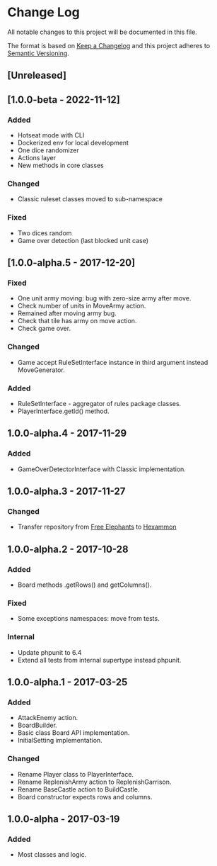 # Change Log
All notable changes to this project will be documented in this file.

The format is based on [Keep a Changelog](http://keepachangelog.com/)
and this project adheres to [Semantic Versioning](http://semver.org/).
 
## [Unreleased]  
 
## [1.0.0-beta - 2022-11-12] 

### Added
- Hotseat mode with CLI
- Dockerized env for local development
- One dice randomizer
- Actions layer
- New methods in core classes

### Changed
- Classic ruleset classes moved to sub-namespace

### Fixed
- Two dices random
- Game over detection (last blocked unit case)

## [1.0.0-alpha.5 - 2017-12-20]  

### Fixed
- One unit army moving: bug with zero-size army after move.
- Check number of units in MoveArmy action.
- Remained after moving army bug.
- Check that tile has army on move action.
- Check game over. 

### Changed
- Game accept RuleSetInterface instance in third argument instead MoveGenerator. 

### Added
- RuleSetInterface - aggregator of rules package classes.
- PlayerInterface.getId() method.     

## 1.0.0-alpha.4 - 2017-11-29
### Added 
- GameOverDetectorInterface with Classic implementation.  

## 1.0.0-alpha.3 - 2017-11-27
### Changed
- Transfer repository from [Free Elephants](https://github.com/FreeElephants) to [Hexammon](https://github.com/Hexammon) 
 
 
## 1.0.0-alpha.2 - 2017-10-28
### Added
- Board methods .getRows() and getColumns().
### Fixed
- Some exceptions namespaces: move from tests. 
### Internal
- Update phpunit to 6.4
- Extend all tests from internal supertype instead phpunit. 
 

## 1.0.0-alpha.1 - 2017-03-25
### Added
- AttackEnemy action. 
- BoardBuilder. 
- Basic class Board API implementation. 
- InitialSetting implementation. 

### Changed
- Rename Player class to PlayerInterface.
- Rename ReplenishArmy action to ReplenishGarrison. 
- Rename BaseCastle action to BuildCastle.
- Board constructor expects rows and columns.

## 1.0.0-alpha - 2017-03-19
### Added
- Most classes and logic. 
